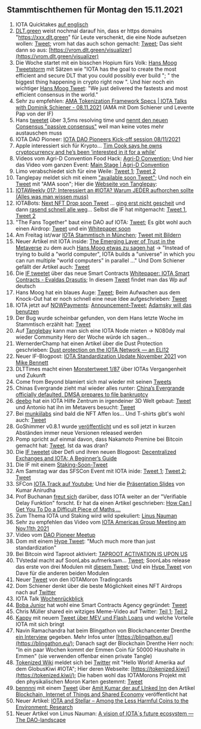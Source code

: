 ## Stammtischthemen für Montag den 15.11.2021

1. IOTA Quicktakes [auf englisch](https://www.youtube.com/watch?v=14ZN4O8gloA)
2. [DLT.green](https://twitter.com/dlt_green) weist nochmal darauf hin, dass er https domains "https://xxx.dlt.green" für Leute verschenkt, die eine Node aufsetzen wollen: [Tweet](https://twitter.com/dlt_green/status/1459457698672562176?s=20); vrom hat das auch schon gemacht: [Tweet](https://twitter.com/Vrom14286662/status/1458899296791801857?s=20); Das sieht dann so aus: [https://vrom.dlt.green/visualizer](https://vrom.dlt.green/visualizer)
3. Die Woche startet mit ein bisschen Hopium fürs Volk: [Hans Moog Tweetstorm](https://twitter.com/hus_qy/status/1457776545389441029?s=20) mit Sätzen wie "IOTA has the goal to create the most efficient and secure DLT that you could possibly ever build ";  " the biggest thing happening in crypto right now ". Und hier noch ein wichtiger [Hans Moog Tweet](https://twitter.com/hus_qy/status/1457811079707471879?s=20): "We just delivered the fastests and most efficient consensus in the world."
4. Sehr zu empfehlen: [AMA Tokenization Framework Specs | IOTA Talks with Dominik Schiener - 08.11.2021](https://www.youtube.com/watch?v=dXgqslmgzec&feature=youtu.be) (AMA mit Dom Schiener und Levente Pap von der IF)
5. Hans [tweetet](https://twitter.com/hus_qy/status/1458007366054592513?s=20) über 3,5ms resolving time und  [nennt den neuen Consensus "passive consensus"](https://twitter.com/hus_qy/status/1458007809690320898?s=20) weil man keine votes mehr austauschen muss
6. IOTA DAO Pioneer: [IOTA DAO Pioneers Kick-off session 08/11/2021](https://www.youtube.com/watch?v=gqDWyYOgi90)
7. Apple interessiert sich für Krypto... [Tim Cook says he owns cryptocurrency and he’s been ‘interested in it for a while’](https://www.cnbc.com/2021/11/09/apple-ceo-tim-cook-says-he-owns-cryptocurrency.html)
8. Videos vom Agri-D Convention Food Hack: [Agri-D Convention](https://www.youtube.com/channel/UCnNBxurOmcvcTwiFbfPAaeQ); Und hier das Video vom ganzen Event: [Main Stage | Agri-D Convention](https://www.youtube.com/watch?v=d4ce1JS176g&t=1s)
9. Limo verabschiedet sich für eine Weile: [Tweet 1](https://twitter.com/42_paradox/status/1458169675947421696?s=20); [Tweet 2](https://twitter.com/42_paradox/status/1458517005334683651?s=20)
10. Tanglepay meldet sich mit einem ["available soon Tweet"](https://twitter.com/tanglepaycom/status/1458263667418406915?s=20); Und noch ein [Tweet](https://twitter.com/tanglepaycom/status/1458277791703568384?s=20) mit "AMA soon"; Hier die [Webseite von Tanglepay](https://tanglepay.com/): 
11. [IOTAWeekly 017: Interessiert an #IOTA? Warum JEDER aufhorchen sollte (Alles was man wissen muss)](https://www.youtube.com/watch?v=LvR_7sQLOgs)
12. IOTABots: [Next NFT Drop soon Tweet](https://twitter.com/iotabots/status/1458030553098293250?s=20=) ... [ging erst nicht gescheit](https://twitter.com/iotabots/status/1458452749822144515?s=20) und dann [rasend schnell alle weg](https://twitter.com/iotabots/status/1458460737874059266?s=20)... Selbst die IF hat mitgemacht: [Tweet 1](https://twitter.com/HolgerKoether/status/1458470248819142661?s=20), [Tweet 2](https://twitter.com/c_varley/status/1458459444786999300?s=20)
13. "The Fans Together" baut eine DAO auf IOTA: [Tweet](https://twitter.com/TheFansTogether/status/1458133739146461188?s=20); Es gibt wohl auch einen Airdrop: [Tweet](https://twitter.com/TheFansTogether/status/1458763530669379588?t=feIlGXgMqTnx_EurePOlBQ&s=19) und ein [Whitepaper soon](https://twitter.com/TheFansTogether/status/1459139755019542528?s=20)
14. Am Freitag ist/war [IOTA Stammtisch in München](https://www.meetup.com/de-DE/IOTA-Muc/events/hfcdpsyccpbhb/); [Tweet mit Bildern](https://twitter.com/IotaMunchen/status/1459291103350374414?s=20)
15. Neuer Artikel mit IOTA inside: [The Emerging Layer of Trust in the Metaverse](https://smallwoventhreads.medium.com/the-emerging-layer-of-trust-in-the-metaverse-7982dfb080fd) zu dem auch [Hans Moog etwas zu sagen hat](https://twitter.com/hus_qy/status/1458726533607182339?s=20) -> "Instead of trying to build a "world computer", IOTA builds a "universe" in which you can run multiple "world computers" in parallel ..." Und Dom Schiener gefällt der Artikel auch: [Tweet](https://twitter.com/DomSchiener/status/1458736617544421377?s=20)
16. Die [IF tweetet](https://twitter.com/iota/status/1458424859441172486?s=20) über das neue Smart Contracts [Whitepaper: IOTA Smart Contracts - Evaldas Drąsutis](https://files.iota.org/papers/ISC_WP_Nov_10_2021.pdf); In diesem [Tweet](https://twitter.com/bohl_oliver/status/1459545447836565505?s=20) findet man das Wp auf deutsch
17. Hans Moog hat ein blaues Auge: [Tweet](https://twitter.com/hus_qy/status/1458421924598538242?s=20); Beim Aufwachen aus dem Knock-Out hat er noch schnell eine neue Idee aufgeschrieben: [Tweet](https://twitter.com/hus_qy/status/1458424724489482240?s=20)
18. IOTA jetzt auf [NOWPayments](https://nowpayments.io/supported-coins): [Announcement-Tweet](https://twitter.com/NOWPayments_io/status/1458550893176135680?s=20); [Adamsky will das benutzen](https://twitter.com/c4rt0gr4ph3r/status/1458756138137268224?s=20)
19. Der Bug wurde scheinbar gefunden, von dem Hans letzte Woche im Stammtisch erzählt hat: [Tweet](https://twitter.com/Vrom14286662/status/1458488796425695233?s=20)
20. Auf [Tanglebay](https://tanglebay.com/icns/) kann man sich eine IOTA Node mieten -> N080dy mal wieder Community Hero der Woche würde ich sagen...
21. WernerderChamp hat einen Artikel über die Dust Protection geschrieben: [Dust protection on the IOTA Network — an ELI12](https://medium.com/@wernerderchamp/dust-protection-on-the-iota-network-an-eli12-d8ca567a2d36)
22. Neuer IF-Blogpost: [IOTA Standardization Update November 2021](https://blog.iota.org/iota-standardization-update-november-2021/) von [Mike Bennett](https://twitter.com/MikeHypercube/status/1458832722353348608?s=20) 
23. DLTTimes macht einen [Monstertweet 1/87](https://twitter.com/TheDLTimes/status/1458813290876911623?s=20) über IOTAs Vergangenheit und Zukunft
24. Come from Beyond blamiert sich mal wieder mit seinen [Tweets](https://twitter.com/c___f___b/status/1458574767603204097?t=ZIUHCb_QW6nXjwotiusdHA&s=19)
25. Chinas Evergrande zieht mal wieder alles runter: [China’s Evergrande officially defaulted, DMSA prepares to file bankruptcy](https://insiderpaper.com/chinas-evergrande-officially-defaulted/)
26. [deebo](https://twitter.com/Yap_Chief) hat ein IOTA Hilfe Zentrum in irgendeiner 3D Welt gebaut: [Tweet](https://twitter.com/Yap_Chief/status/1458583644688330762?s=20) und Antonio hat ihn im Metavers besucht: [Tweet](https://twitter.com/antonionardella/status/1458756360082972672?s=20)
27. Bei [munkiilabs](https://twitter.com/munkiilab) sind bald die NFT Affen los... Und T-shirts gibt's wohl auch: [Tweet](https://twitter.com/munkiilab/status/1459210735553290242?s=20)
28. GoShimmer v0.8.1 wurde [veröffentlicht](https://twitter.com/hus_qy/status/1458882709145726977) und es soll jetzt in kurzen Abständen immer neue Versionen released werden
29. Pomp spricht auf einmal davon, dass Nakamoto Premine bei Bitcoin gemacht hat: [Tweet](https://twitter.com/APompliano/status/1458946708054892545?s=20). Ist da was dran?
30. Die [IF tweetet](https://twitter.com/iota/status/1459114277864882177?s=20) über Defi und ihren neuen Blogpost: [Decentralized Exchanges and IOTA: A Beginner’s Guide](https://blog.iota.org/decentralized-exchanges-and-iota-a-beginners-guide/)
31. Die IF mit einem [Staking-Soon-Tweet](https://twitter.com/iota/status/1459159239956611079?s=20)
32. Am Samstag war das SFSCon Event mit IOTA inide: [Tweet 1](https://twitter.com/kranirudha/status/1457266022898036738?s=20); [Tweet 2](https://twitter.com/SFScon/status/1459204349196791810?s=20); [Tweet](https://twitter.com/iota/status/1455807122894204928?s=20)
33. SFCon [IOTA Track auf Youtube](https://www.youtube.com/watch?v=k599nUInKsE); Und hier die [Präsentation Slides](https://t.co/0tASNtc6bI?amp=1) von Kumar Anirudha
34. Prof Buchanan [freut sich](https://twitter.com/billatnapier/status/1459292926870175749?s=20) darüber, dass IOTA weiter an der "Verifiable Delay Funktion" forscht. Er hat da einen Artikel geschrieben: [How Can I Get You To Do a Difficult Piece of Maths …](https://medium.com/asecuritysite-when-bob-met-alice/how-can-i-get-you-to-do-a-difficult-piece-of-maths-432173470269)
35. Zum Thema IOTA und Staking wird wild spekuliert: [Linus Nauman](https://twitter.com/LinusNaumann/status/1459275959002095625?s=20)
36. Sehr zu empfehlen das Video vom [IOTA Americas Group Meeting am Nov.11th 2021](https://www.youtube.com/watch?v=4EN-oOCwPm4)
37. Video vom [DAO Pioneer Meetup](https://www.youtube.com/watch?v=0WQ7Aj52DVE)
38. Dom mit einem [Hype Tweet](https://twitter.com/DomSchiener/status/1459504251290492930?s=20): "Much much more than just standardization"
39. Bei Bitcoin wird Taproot aktiviert: [TAPROOT ACTIVATION IS UPON US](https://bitcoinmagazine.com/technical/why-bitcoin-taproot-activation-is-exciting)
40. TVstedal macht auf SoonLabs aufmerksam... [Tweet](https://twitter.com/TVstedal/status/1459545401091100676?s=20); SoonLabs release das erste von drei Modulen mit [diesem Tweet](https://twitter.com/soon_labs/status/1459966653131755520?s=20); Und ein [Hype Tweet](https://twitter.com/DaveRL6/status/1459979284634750981?s=20) von Dave für die anderen beiden Modulen
41. Neuer [Tweet](https://twitter.com/iotamorons/status/1459899105199673351?s=20) von den IOTAMoron Tradingcards
42. Dom Schiener denkt über die beste Möglichkeit eines NFT Airdrops nach auf [Twitter](https://twitter.com/DomSchiener/status/1459852415973400581?s=20)
43. IOTA Talk [Wochenrückblick](https://www.iota-talk.com/index.php?article/136-wochenr%C3%BCckblick-7-bis-13-november-2021/) 
44. [Boba Junior](https://twitter.com/bobajunior91) hat wohl eine Smart Contracts Agency gegründet: [Tweet](https://twitter.com/bobajunior91/status/1459921897819447296?s=20)
45. Chris Müller shared ein witziges Meme-Video auf Twitter: [Teil 1](https://twitter.com/ChrisMuellerHI/status/1459919933647765513?s=20); [Teil 2](https://twitter.com/ChrisMuellerHI/status/1459919968942927877?s=20)
46. [Kappy](https://twitter.com/Rob_Daykin) mit neuem [Tweet über MEV und Flash Loans](https://twitter.com/Rob_Daykin/status/1459943052013940747?s=20) und welche Vorteile IOTA mit sich bringt
47. Navin Ramachandra hat beim Blingathon von Blockchancenter Drenthe [ein Interview](https://youtu.be/03m__dFMULc?t=26678) gegeben. Mehr Infos unter [https://blingathon.eu/](https://blingathon.eu/); Danach sagt der Blockchain Drenthe Herr noch: "In ein paar Wochen kommt der Emmen Coin für 50000 Haushalte in Emmen" (sie verwenden offenbar einen private Tangle)
48. [Tokenized Wiki](https://twitter.com/tokenizedkiwi) meldet sich bei [Twitter](https://twitter.com/tokenizedkiwi/status/1459898673182224388?s=20) mit "Hello World! Amerika auf dem GlobusKiwi #IOTA"; Hier deren Webseite: [https://tokenized.kiwi/](https://tokenized.kiwi/); Die haben wohl das IOTAMorons Projekt mit den physikalischen Moron Karten gestemmt: [Tweet](https://twitter.com/tokenizedkiwi/status/1459899225408512012?s=20)
49. [bennnni](https://twitter.com/CryptoTruthsee1) mit einem [Tweet](https://twitter.com/CryptoTruthsee1/status/1459856924380442628?s=20) über [Amit Kumar der auf LInked Inn](https://www.linkedin.com/posts/amit-kumar-5828a623_blockchain-internetofthings-sharedeconomy-ugcPost-6864782069747220480-gArR) den Artikel [Blockchain, Internet of Things and Shared Economy](https://www.linkedin.com/pulse/blockchain-internet-things-shared-economy-amit-kumar?trk=public_post-content_share-article) veröffentlicht hat
50. Neuer Artikel: [IOTA and Stellar – Among the Less Harmful Coins to the Environment: Research](https://www.cryptomak.co.uk/iota-and-stellar-among-the-less-harmful-coins-to-the-environment-research/?utm_source=dlvr.it&utm_medium=twitter&utm_campaign=iota-and-stellar-among-the-less-harmful-coins-to-the-environment-research)
51. Neuer Artikel von Linus Nauman: [A vision of IOTA´s future ecosystem — The DAO-landscape](https://medium.com/@linus.naumann/a-vision-of-iota-s-future-ecosystem-the-dao-landscape-b93688d8acee)
